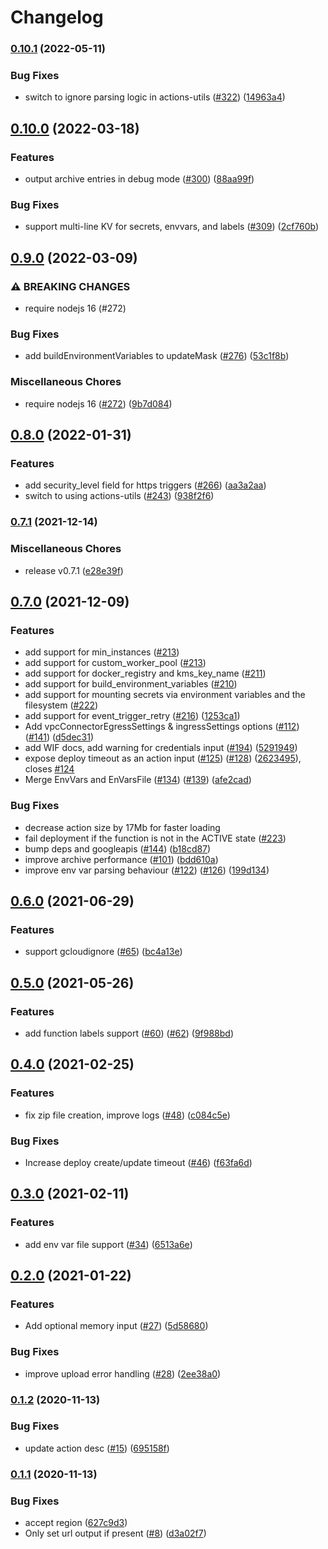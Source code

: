 # Changelog

### [0.10.1](https://www.github.com/google-github-actions/deploy-cloud-functions/compare/v0.10.0...v0.10.1) (2022-05-11)


### Bug Fixes

* switch to ignore parsing logic in actions-utils ([#322](https://www.github.com/google-github-actions/deploy-cloud-functions/issues/322)) ([14963a4](https://www.github.com/google-github-actions/deploy-cloud-functions/commit/14963a4d5f3bafa1dd0a082a1ac39a8f459561bf))

## [0.10.0](https://www.github.com/google-github-actions/deploy-cloud-functions/compare/v0.9.0...v0.10.0) (2022-03-18)


### Features

* output archive entries in debug mode ([#300](https://www.github.com/google-github-actions/deploy-cloud-functions/issues/300)) ([88aa99f](https://www.github.com/google-github-actions/deploy-cloud-functions/commit/88aa99f704ec90816fec08735e2f68232f9522ae))


### Bug Fixes

* support multi-line KV for secrets, envvars, and labels ([#309](https://www.github.com/google-github-actions/deploy-cloud-functions/issues/309)) ([2cf760b](https://www.github.com/google-github-actions/deploy-cloud-functions/commit/2cf760b0443400bd6ae8542d9d472f950d44e71b))

## [0.9.0](https://www.github.com/google-github-actions/deploy-cloud-functions/compare/v0.8.0...v0.9.0) (2022-03-09)


### ⚠ BREAKING CHANGES

* require nodejs 16 (#272)

### Bug Fixes

* add buildEnvironmentVariables to updateMask ([#276](https://www.github.com/google-github-actions/deploy-cloud-functions/issues/276)) ([53c1f8b](https://www.github.com/google-github-actions/deploy-cloud-functions/commit/53c1f8be67564a771e568c620dbaf3efaecb26bc))


### Miscellaneous Chores

* require nodejs 16 ([#272](https://www.github.com/google-github-actions/deploy-cloud-functions/issues/272)) ([9b7d084](https://www.github.com/google-github-actions/deploy-cloud-functions/commit/9b7d084f94201f2bf164cfa0fd99f03bd920d8de))

## [0.8.0](https://www.github.com/google-github-actions/deploy-cloud-functions/compare/v0.7.1...v0.8.0) (2022-01-31)


### Features

* add security_level field for https triggers ([#266](https://www.github.com/google-github-actions/deploy-cloud-functions/issues/266)) ([aa3a2aa](https://www.github.com/google-github-actions/deploy-cloud-functions/commit/aa3a2aacae8d3a7b3597c856b50bea18ee006b25))
* switch to using actions-utils ([#243](https://www.github.com/google-github-actions/deploy-cloud-functions/issues/243)) ([938f2f6](https://www.github.com/google-github-actions/deploy-cloud-functions/commit/938f2f686126c0e4ad3601df45408041b4650c6e))

### [0.7.1](https://www.github.com/google-github-actions/deploy-cloud-functions/compare/v0.7.0...v0.7.1) (2021-12-14)


### Miscellaneous Chores

* release v0.7.1 ([e28e39f](https://www.github.com/google-github-actions/deploy-cloud-functions/commit/e28e39fa09d2f50449b8fd16438a7643fc8ed854))

## [0.7.0](https://www.github.com/google-github-actions/deploy-cloud-functions/compare/v0.6.0...v0.7.0) (2021-12-09)


### Features

* add support for min_instances ([#213](https://github.com/google-github-actions/deploy-cloud-functions/pull/213))
* add support for custom_worker_pool ([#213](https://github.com/google-github-actions/deploy-cloud-functions/pull/213))
* add support for docker_registry and kms_key_name ([#211](https://github.com/google-github-actions/deploy-cloud-functions/pull/211))
* add support for build_environment_variables ([#210](https://github.com/google-github-actions/deploy-cloud-functions/pull/210))
* add support for mounting secrets via environment variables and the filesystem ([#222](https://github.com/google-github-actions/deploy-cloud-functions/pull/222))
* add support for event_trigger_retry ([#216](https://www.github.com/google-github-actions/deploy-cloud-functions/issues/216)) ([1253ca1](https://www.github.com/google-github-actions/deploy-cloud-functions/commit/1253ca12e3e3b5ab038b24b02554af1cd2cd1efd))
* Add vpcConnectorEgressSettings & ingressSettings options ([#112](https://www.github.com/google-github-actions/deploy-cloud-functions/issues/112)) ([#141](https://www.github.com/google-github-actions/deploy-cloud-functions/issues/141)) ([d5dec31](https://www.github.com/google-github-actions/deploy-cloud-functions/commit/d5dec313cb9c6f9c5464bf45570c9fe674152357))
* add WIF docs, add warning for credentials input ([#194](https://www.github.com/google-github-actions/deploy-cloud-functions/issues/194)) ([5291949](https://www.github.com/google-github-actions/deploy-cloud-functions/commit/5291949fd2128ce3013b033205506ec53614bba7))
* expose deploy timeout as an action input ([#125](https://www.github.com/google-github-actions/deploy-cloud-functions/issues/125)) ([#128](https://www.github.com/google-github-actions/deploy-cloud-functions/issues/128)) ([2623495](https://www.github.com/google-github-actions/deploy-cloud-functions/commit/2623495fff7402d0f2c4a2162f74d43952442d6b)), closes [#124](https://www.github.com/google-github-actions/deploy-cloud-functions/issues/124)
* Merge EnvVars and EnVarsFile ([#134](https://www.github.com/google-github-actions/deploy-cloud-functions/issues/134)) ([#139](https://www.github.com/google-github-actions/deploy-cloud-functions/issues/139)) ([afe2cad](https://www.github.com/google-github-actions/deploy-cloud-functions/commit/afe2cade5e32aba53275d9bcd9be6820961e214d))


### Bug Fixes

* decrease action size by 17Mb for faster loading
* fail deployment if the function is not in the ACTIVE state ([#223](https://github.com/google-github-actions/deploy-cloud-functions/pull/223))
* bump deps and googleapis ([#144](https://www.github.com/google-github-actions/deploy-cloud-functions/issues/144)) ([b18cd87](https://www.github.com/google-github-actions/deploy-cloud-functions/commit/b18cd87804b7d330ee30910b872c78eb9108e21c))
* improve archive performance ([#101](https://www.github.com/google-github-actions/deploy-cloud-functions/issues/101)) ([bdd610a](https://www.github.com/google-github-actions/deploy-cloud-functions/commit/bdd610a0768d530458fa2dbcf4b0a8ef1b4e85af))
* improve env var parsing behaviour ([#122](https://www.github.com/google-github-actions/deploy-cloud-functions/issues/122)) ([#126](https://www.github.com/google-github-actions/deploy-cloud-functions/issues/126)) ([199d134](https://www.github.com/google-github-actions/deploy-cloud-functions/commit/199d134e25ce4d245f4e6a2b9cef23c06ec4f35a))

## [0.6.0](https://www.github.com/google-github-actions/deploy-cloud-functions/compare/v0.5.0...v0.6.0) (2021-06-29)


### Features

* support gcloudignore ([#65](https://www.github.com/google-github-actions/deploy-cloud-functions/issues/65)) ([bc4a13e](https://www.github.com/google-github-actions/deploy-cloud-functions/commit/bc4a13eb460adf9045c2b9a4450acb06c25cb0a1))

## [0.5.0](https://www.github.com/google-github-actions/deploy-cloud-functions/compare/v0.4.0...v0.5.0) (2021-05-26)


### Features

* add function labels support ([#60](https://www.github.com/google-github-actions/deploy-cloud-functions/issues/60)) ([#62](https://www.github.com/google-github-actions/deploy-cloud-functions/issues/62)) ([9f988bd](https://www.github.com/google-github-actions/deploy-cloud-functions/commit/9f988bd980b153cced94fea8580557d6f24a5ba4))

## [0.4.0](https://www.github.com/google-github-actions/deploy-cloud-functions/compare/v0.3.0...v0.4.0) (2021-02-25)


### Features

* fix zip file creation, improve logs ([#48](https://www.github.com/google-github-actions/deploy-cloud-functions/issues/48)) ([c084c5e](https://www.github.com/google-github-actions/deploy-cloud-functions/commit/c084c5e00e731bf0c3bf97ac62ba6d2859564812))


### Bug Fixes

* Increase deploy create/update timeout ([#46](https://www.github.com/google-github-actions/deploy-cloud-functions/issues/46)) ([f63fa6d](https://www.github.com/google-github-actions/deploy-cloud-functions/commit/f63fa6d271b3a9b596ff9f9726176e6d1d7b1283))

## [0.3.0](https://www.github.com/google-github-actions/deploy-cloud-functions/compare/v0.2.0...v0.3.0) (2021-02-11)


### Features

* add env var file support ([#34](https://www.github.com/google-github-actions/deploy-cloud-functions/issues/34)) ([6513a6e](https://www.github.com/google-github-actions/deploy-cloud-functions/commit/6513a6e5f0f53eeec94f324ed9c02ab56eab852d))

## [0.2.0](https://www.github.com/google-github-actions/deploy-cloud-functions/compare/v0.1.2...v0.2.0) (2021-01-22)


### Features

* Add optional memory input ([#27](https://www.github.com/google-github-actions/deploy-cloud-functions/issues/27)) ([5d58680](https://www.github.com/google-github-actions/deploy-cloud-functions/commit/5d586803b3bd3a70307a96a4e1d14f0ed766f280))


### Bug Fixes

* improve upload error handling ([#28](https://www.github.com/google-github-actions/deploy-cloud-functions/issues/28)) ([2ee38a0](https://www.github.com/google-github-actions/deploy-cloud-functions/commit/2ee38a0bf7722e3ee699188ece8ba82df1c5d320))

### [0.1.2](https://www.github.com/google-github-actions/deploy-cloud-functions/compare/v0.1.1...v0.1.2) (2020-11-13)


### Bug Fixes

* update action desc ([#15](https://www.github.com/google-github-actions/deploy-cloud-functions/issues/15)) ([695158f](https://www.github.com/google-github-actions/deploy-cloud-functions/commit/695158fd32feff3535e3e1eddbed2f70b06e4440))

### [0.1.1](https://www.github.com/google-github-actions/deploy-cloud-functions/compare/v0.1.0...v0.1.1) (2020-11-13)


### Bug Fixes

* accept region ([627c9d3](https://www.github.com/google-github-actions/deploy-cloud-functions/commit/627c9d30047b1be097d0fdffd2c3d0cc728abdf6))
* Only set url output if present ([#8](https://www.github.com/google-github-actions/deploy-cloud-functions/issues/8)) ([d3a02f7](https://www.github.com/google-github-actions/deploy-cloud-functions/commit/d3a02f7119ba31fe168ce9bf5106eb463e1877a7))
